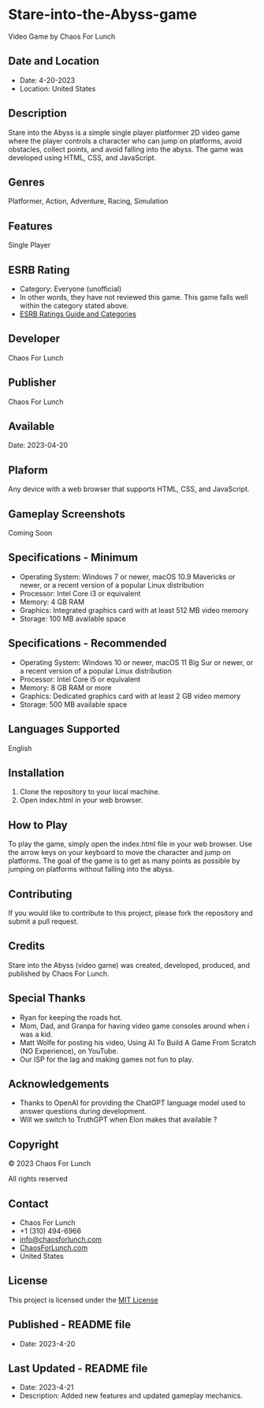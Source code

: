 # Stare-into-the-Abyss-game
Video Game by Chaos For Lunch

## Date and Location
- Date: 4-20-2023
- Location: United States

## Description
Stare into the Abyss is a simple single player platformer 2D video game where the player controls a character who can jump on platforms, avoid obstacles, collect points, and avoid falling into the abyss. The game was developed using HTML, CSS, and JavaScript.

## Genres
Platformer, Action, Adventure, Racing, Simulation

## Features
Single Player

## ESRB Rating 
- Category: Everyone (unofficial)
- In other words, they have not reviewed this game. This game falls well within the category stated above.
- <a href="https://www.globalratings.com/ratingsguide.aspx#esrb" target="_blank">ESRB Ratings Guide and Categories</a>

## Developer
Chaos For Lunch

## Publisher
Chaos For Lunch

## Available
Date: 2023-04-20

## Plaform
Any device with a web browser that supports HTML, CSS, and JavaScript.

## Gameplay Screenshots
Coming Soon

## Specifications - Minimum
- Operating System: Windows 7 or newer, macOS 10.9 Mavericks or newer, or a recent version of a popular Linux distribution
- Processor: Intel Core i3 or equivalent
- Memory: 4 GB RAM
- Graphics: Integrated graphics card with at least 512 MB video memory
- Storage: 100 MB available space

## Specifications - Recommended
- Operating System: Windows 10 or newer, macOS 11 Big Sur or newer, or a recent version of a popular Linux distribution
- Processor: Intel Core i5 or equivalent
- Memory: 8 GB RAM or more
- Graphics: Dedicated graphics card with at least 2 GB video memory
- Storage: 500 MB available space

## Languages Supported
English

## Installation
1. Clone the repository to your local machine.
2. Open index.html in your web browser.

## How to Play
To play the game, simply open the index.html file in your web browser. Use the arrow keys on your keyboard to move the character and jump on platforms. The goal of the game is to get as many points as possible by jumping on platforms without falling into the abyss.

## Contributing
If you would like to contribute to this project, please fork the repository and submit a pull request.

## Credits
Stare into the Abyss (video game) was created, developed, produced, and published by Chaos For Lunch.

## Special Thanks
- Ryan for keeping the roads hot.
- Mom, Dad, and Granpa for having video game consoles around when i was a kid.
- Matt Wolfe for posting his video, Using AI To Build A Game From Scratch (NO Experience), on YouTube.
- Our ISP for the lag and making games not fun to play.

## Acknowledgements
- Thanks to OpenAI for providing the ChatGPT language model used to answer questions during development.
- Will we switch to TruthGPT when Elon makes that available ?

## Copyright
© 2023 Chaos For Lunch

All rights reserved

## Contact
- Chaos For Lunch
- +1 (310) 494-6966
- <a href="mailto:info@chaosforlunch.com" target="_blank">info@chaosforlunch.com</a>
- <a href="https://chaosforlunch.com" target="_blank">ChaosForLunch.com</a>
- United States

## License
This project is licensed under the 
<a href="https://opensource.org/licenses/MIT" target="_blank">MIT License</a>

## Published - README file
- Date: 2023-4-20

## Last Updated - README file
- Date: 2023-4-21
- Description: Added new features and updated gameplay mechanics.
